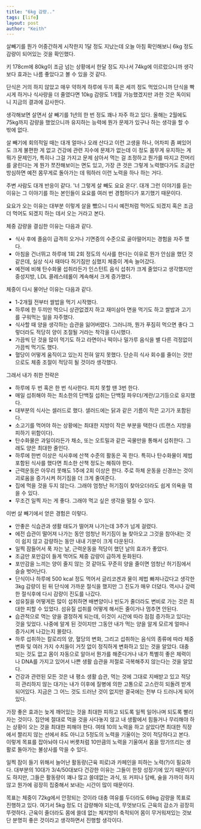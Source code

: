 ```yaml
---
title: "6kg 감량.."
tags: [life]
layout: post
author: "Keith"
---
```


살빼기를 뭔가 어중간하게 시작한지 1달 정도 지났는데 오늘 아침 확인해보니 6kg 정도 감량이 되어있는 것을 확인했다.

키 178cm에 80kg이 조금 넘는 상황에서 한달 정도 지나서 74kg에 이르렀으니까 생각보다 효과는 나름 좋았다고 볼 수 있을 것 같다. 

단식은 거의 하지 않았고 매우 약하게 하루에 두끼 혹은 세끼 정도 먹었으니까 단식을 빡시게 하거나 식사량을 더 줄였다면 10kg 감량도 1개월 가능했겠지만 과한 것은 독이되니 지금의 결과에 감사한다.

생각해보면 살면서 살 빼기를 1년의 한 번 정도 꽤나 자주 하고 있다. 올해는 2월에도 75kg까지 감량을 했었으니까 유지하는 능력에 뭔가 문제가 있구나 하는 생각을 할 수 밖에 없다.

살 빼기에 회의적일 때는 대개 얼마나 오래 산다고 이런 고생을 하나, 어차피 좀 쪄있어도 크게 불편한 게 없고 건강에 관련 지수에 문제가 없는데 이 정도 몸무게 유지하는 게 뭐가 문제인가, 특히나 그걸 가지고 문제 삼아서 먹는 걸 조정하고 뭔가를 따지고 잔머리를 굴린다는 게 뭔가 쪼잔해보이는 면도 있고, 가장 큰 것은 그렇게 노력했다가도 조금만 방심하면 예전 몸무게로 돌아가는 데 뭐하러 이런 노력을 하나 하는 거다.

주변 사람도 대개 반응이 같다. '너 그렇게 살 빼도 요요 온다'. 대개 그런 이야기를 듣는 이유는 그 이야기를 하는 본인들이 요요를 여러 번 경험하다가 포기했기 때문이다.

요요가 오는 이유는 대부분 이렇게 살을 뺐으니 다시 예전처럼 먹어도 되겠지 혹은 조금 더 먹어도 되겠지 하는 데서 오는 거라고 본다.

체중 감량을 결심한 이유는 다음과 같다.

- 식사 후에 졸음이 급격히 오거나 기면증의 수준으로 골아떨어지는 경험을 자주 했다. 
- 아침을 건너뛰고 하루에 1회 2회 정도의 식사를 한다는 이유로 뭔가 안심을 했던 것 같은데, 실상 식사 때마다 허기짐만 심했지 체중이 계속 늘어갔다. 
- 예전에 비해 탄수화물 섭취라든가 인스턴트 음식 섭취가 크게 줄었다고 생각했지만 중성지방, LDL 콜레스테롤이 계속해서 크게 증가했다. 

체중이 다시 물어난 이유는 다음과 같다.

- 1-2개월 전부터 쌀밥을 먹기 시작했다.
- 하루에 한 두끼만 먹으니 상관없겠지 하고 재미삼아 면을 먹기도 하고 쌀밥과 고기를 구워먹는 일을 자주했다.
- 식사할 때 양을 생각하는 습관을 잃어버렸다. 그러니까, 뭔가 푸짐히 먹으면 좋다 그렇더라도 적당히 양이 조절될 거라는 착각을 다시했다. 
- 가끔씩 단 것을 많이 먹기도 하고 라면이나 떡이나 밀가루 음식을 별 다른 걱정없이 가끔씩 먹기도 했다.
- 혈당이 어떻게 움직이고 있는지 전혀 알지 못했다. 단순히 식사 회수를 줄이는 것만으로도 체중 조절이 적당히 될 것이라 생각했다.

그래서 내가 취한 전략은

- 하루에 두 번 혹은 한 번 식사한다. 피치 못할 땐 3번 한다.
- 매일 섭취해야 하는 최소한의 단백질 섭취는 단백질 파우더/계란/고기등으로 유지했다.
- 대부분의 식사는 셀러드로 했다. 샐러드에는 닭과 같은 기름이 작은 고기가 포함된다. 
- 소고기를 먹어야 하는 상황에는 최대한 지방이 작은 부분을 택한다 (트랜스 지방을 피하기 위함이다).
- 탄수화물은 과일이라든가 채소, 또는 오트밀과 같은 곡물만을 통해서 섭취한다. 그래도 양은 최대한 줄인다. 
- 하루에 한번 이상은 식사후에 산책 수준의 활동은 꼭 한다. 특히나 탄수화물이 제법 포함된 식사를 했다면 최소한 산책 정도는 해줘야 한다.
- 근력운동은 아무리 못해도 1주에 2회 이상은 한다. 주로 하체 운동을 신경쓰는 것이 괴로움을 증가시켜 허기짐을 더 크게 줄여준다.
- 집에 먹을 것을 두지 않는다. 그래야 엄청난 허기짐이 찾아오더라도 쉽게 의욕을 꺾을 수 있다.
- 무조건 일찍 자는 게 좋다. 그래야 먹고 싶은 생각을 떨칠 수 있다.

이번 살 빼기에서 얻은 경험은 이렇다.

- 안좋은 식습관과 생활 태도가 떨어져 나가는데 3주가 넘게 걸렸다.
- 에전 습관이 떨어져 나가는 동안 엄청난 허기짐이 늘 찾아오고 그것을 참아내는 것이 쉽지 않고 감량하는 동안 내내 기분이 크게 다운된다. 
- 일찍 잠들어서 푹 자는 날, 근력운동을 적당이 했던 날의 효과가 좋았다.
- 조금만 포만감이 들게 먹어도 체중 감량이 급하게 둔화된다. 
- 포만감을 느끼는 양이 줄지 않는 것 같아도 꾸준히 양을 줄이면 엄청난 허기짐에서 슬슬 벗어난다.
- 단식이나 하루에 500 kcal 정도 먹어서 글리코겐과 물이 제법 빠져나갔다고 생각한 3kg 감량이 된 뒤 단식에 가까운 절식을 했지만 그 진도가 매우 더뎠다. 역시나 강력한 절식후에 다시 감량이 진도를 나갔다.
- 섬유질을 어떻게든 많이 섭취하면 배변양이나 빈도가 줄더라도 변비로 가는 것은 최대한 피할 수 있었다. 섬유질 섭취를 어떻게 해서든 줄이거나 멈추면 안된다.
- 습관적으로 먹는 양을 결정하게 되는데, 이것이 시간에 따라 점점 증가하고 있다는 것을 잊었다. 나중에 알게 된 것이지만 그동안 내가 먹는 양을 알게 모르게 얼마나 증가시켜 나갔는지 몰랐다.
- 하루 섭취하는 칼로리의 양, 혈당의 변화, 그리고 섭취하는 음식의 종류에 따라 체중 변화 및 여러 가지 수치들이 거짓 없이 정직하게 변화하고 있는 것을 알았다. 대충 되는 것도 없고 몸이 자동으로 알아서 뭔가를 해준다거나 내가 특별히 좋은 체력이나 DNA를 가지고 있어서 나쁜 생활 습관을 저절로 극복해주지 않는다는 것을 알았다. 
- 건강과 관련된 모든 것은 내 평소 생활 습관, 먹는 것에 그대로 지배받고 있고 적당히 관리하지 않는 대가는 내가 이후에 질병에 의한 고통으로 고스란히 되돌려 받게 되어있다. 지금은 그 어느 것도 드러난 것이 없지만 결국에는 전부 다 드러나게 되어있다. 

가장 좋은 효과는 늦게 깨어있는 것을 최대한 피하고 되도록 일찍 일어나며 되도록 빨리 자는 것이다. 집안에 절대로 먹을 것을 사다놓지 않고 내 생활에서 힘들거나 무리해야 하는 상황이 오는 것을 최대한 피해야 한다. 여태 10의 노력을 하고 살았다면 최대한 직장에서 짤리지 않는 선에서 8도 아니고 5정도의 노력을 기울이는 것이 적당하다고 본다. 이렇게 목표를 잡아놔야 다시 버릇처럼 10만큼의 노력을 기울여서 몸을 망가뜨리는 생활로 돌아가는 불상사를 막을 수 있다. 

일찍 잠이 들기 위해서 늘어난 활동량(근육 피로)과 카페인을 피하는 노력(?)이 필요하다. 대부분의 10대가 3/4/50대보다 건강한 이유는 그들이 한창 성장기에 있기 때문이기도 하지만, 그들은 활동량이 꽤나 많고 쓸데없는 과식, 또 커피나 담배, 술을 가까이 하지 않고 뭔가에 굉장히 집중해서 보내는 시간이 많이 때문이다.

목표는 체중이 72kg에서 안정되는 것이라 대충 여유를 두더라도 69kg 감량을 목표로 진행하고 있다. 여기서 5kg 정도 더 감량해야 되는데, 무엇보다도 근육의 감소가 굉장히 뚜렷하다. 근육이 줄더라도 몸에 쓸데 없는 체지방이 축적되어 몸이 무거워져있는 것보단 분명히 좋은 것이라고 생각하면서 진행할 생각이다.